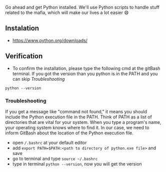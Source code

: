 Go ahead and get Python installed. We'll use Python scripts to handle stuff related to the mafia, which will make our lives a lot easier :smile: 
## Instalation
- https://www.python.org/downloads/
## Verification 
- To confirm the installation, please type the following cmd at the gitBash terminal. If you got the version than you python is in the PATH and you can skip *Troubleshooting* 
```
python --version
```

### Troubleshooting 
If you get a message like "command not found," it means you should include the Python execution file in the PATH. Think of PATH as a list of directories that are vital for your system. When you type a program's name, your operating system knows where to find it. In our case, we need to inform GitBash about the location of the Python execution file.

- open `/.bashrc` at your default editor 
- add `export PATH=$PATH:<path to directory of python.exe file>` and save
- go to terminal and type `source ~/.bashrc`
- type in terminal `python --version`, now you will get the version 


